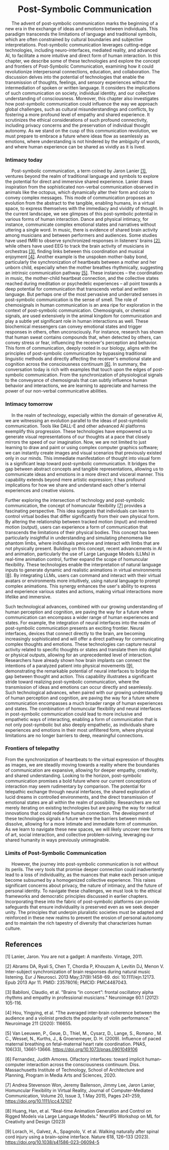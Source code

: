 <center> <h1> Post-Symbolic Communication </h1> </center>

&nbsp;&nbsp;&nbsp;&nbsp; The advent of post-symbolic communication marks the beginning of a new era in the exchange of ideas and emotions between individuals. This paradigm transcends the limitations of language and traditional symbols, which are often constrained by cultural boundaries and subjective interpretations. Post-symbolic communication leverages cutting-edge technologies, including neuro-interfaces, mediated reality, and advanced AI, to facilitate a more intuitive and direct form of human interaction. In this chapter, we describe some of these technologies and explore the concept and frontiers of Post-Symbolic Communication, examining how it could revolutionize interpersonal connections, education, and collaboration. The discussion delves into the potential of technologies that enable the transmission of thoughts, feelings, and sensory experiences without the intermediation of spoken or written language. It considers the implications of such communication on society, individual identity, and our collective understanding of consciousness. Moreover, this chapter also investigates how post-symbolic communication could influence the way we approach global challenges, such as cultural misunderstandings and conflicts, by fostering a more profound level of empathy and shared experience. It scrutinizes the ethical considerations of such profound connectivity, including privacy concerns and the preservation of individual thought autonomy. As we stand on the cusp of this communication revolution, we must prepare to embrace a future where ideas flow as seamlessly as emotions, where understanding is not hindered by the ambiguity of words, and where human experience can be shared as vividly as it is lived.

### Intimacy today

&nbsp;&nbsp;&nbsp;&nbsp; Post-symbolic communication, a term coined by Jaron Lanier [[1]](#1), ventures beyond the realm of traditional language and symbols to explore the potential for direct and immersive shared experience. Lanier draws inspiration from the sophisticated non-verbal communication observed in animals like the octopus, which dynamically alter their form and color to convey complex messages. This mode of communication proposes an evolution from the abstract to the tangible, enabling humans, in a virtual space, to express themselves with the immediacy and vividity of thought.
In the current landscape, we see glimpses of this post-symbolic potential in various forms of human interaction. Dance and physical intimacy, for instance, communicate complex emotional states and narratives without uttering a single word. In music, there is evidence of shared brain activity among musicians and between performers and audiences. Some studies have used fMRI to observe synchronized responses in listeners' brains [[2]](#2), while others have used EEG to track the brain activity of musicians in orchestras [[3]](#3), finding links between this coordination and musical enjoyment [[4]](#4). Another example is the unspoken mother-baby bond, particularly the synchronization of heartbeats between a mother and her unborn child, especially when the mother breathes rhythmically, suggesting an intrinsic communication pathway [[5]](#5). These instances – the coordination in music, the mother-child heartbeat connection, and the collective states reached during meditation or psychedelic experiences – all point towards a deep potential for communication that transcends verbal and written language. But perhaps one of the most pervasive and underrated senses in post-symbolic communication is the sense of smell. The role of chemosignals in human communication is an area ripe for exploration in the context of post-symbolic communication. Chemosignals, or chemical signals, are used extensively in the animal kingdom for communication and play a subtle yet significant role in human interactions as well. These biochemical messengers can convey emotional states and trigger responses in others, often unconsciously. For instance, research has shown that human sweat contains compounds that, when detected by others, can convey stress or fear, influencing the receiver's perception and behavior. This form of communication, deeply rooted in our biology, aligns with the principles of post-symbolic communication by bypassing traditional linguistic methods and directly affecting the receiver's emotional state and cognition across the consciousness continuum [[6]](#6).
In summary, the conversation today is rich with examples that touch upon the edges of post-symbolic communication. From the synchronization of physiological signals to the conveyance of chemosignals that can subtly influence human behavior and interactions, we are learning to appreciate and harness the power of our non-verbal communicative abilities.


### Intimacy tomorrow

&nbsp;&nbsp;&nbsp;&nbsp; In the realm of technology, especially within the domain of generative AI, we are witnessing an evolution parallel to the ideas of post-symbolic communication. Tools like DALL-E and other advanced AI platforms exemplify this progression. These technologies have empowered us to generate visual representations of our thoughts at a pace that closely mirrors the speed of our imagination. Now, we are not limited to just learning to draw and paint or using complex computer graphics software; we can instantly create images and visual scenarios that previously existed only in our minds. This immediate manifestation of thought into visual form is a significant leap toward post-symbolic communication. It bridges the gap between abstract concepts and tangible representations, allowing us to communicate ideas and emotions in a more direct and visceral manner. This capability extends beyond mere artistic expression; it has profound implications for how we share and understand each other's internal experiences and creative visions.

Further exploring the intersection of technology and post-symbolic communication, the concept of homuncular flexibility [[7]](#7) provides a fascinating perspective. This idea suggests that individuals can learn to control virtual bodies that differ significantly from their own physical form. By altering the relationship between tracked motion (input) and rendered motion (output), users can experience a form of communication that transcends the limitations of their physical bodies. This concept has been particularly insightful in understanding and simulating phenomena like phantom limbs, where individuals perceive and interact with limbs that are not physically present. Building on this concept, recent advancements in AI and animation, particularly the use of Large Language Models (LLMs) in real-time animation control, further expand the scope of homuncular flexibility. These technologies enable the interpretation of natural language inputs to generate dynamic and realistic animations in virtual environments [[8]](#8). By integrating LLMs, users can command and interact with their virtual avatars or environments more intuitively, using natural language to prompt complex animations. This synergy enhances the user's ability to express and experience various states and actions, making virtual interactions more lifelike and immersive.

Such technological advances, combined with our growing understanding of human perception and cognition, are paving the way for a future where communication can encompass a wider range of human experiences and states. For example, the integration of neural interfaces into the realm of post-symbolic communication presents an exciting frontier. Neural interfaces, devices that connect directly to the brain, are becoming increasingly sophisticated and will offer a direct pathway for communicating complex thoughts and emotions. These technologies can capture neural activity related to specific thoughts or states and translate them into digital or physical outputs, allowing for an unprecedented level of interaction. Researchers have already shown how brain implants can connect the intentions of a paralyzed patient into physical movements [[9]](#9), demonstrating the remarkable potential of neural interfaces to bridge the gap between thought and action. This capability illustrates a significant stride toward realizing post-symbolic communication, where the transmission of ideas and emotions can occur directly and seamlessly. Such technological advances, when paired with our growing understanding of human perception and cognition, are paving the way for a future where communication encompasses a much broader range of human experiences and states. The combination of homuncular flexibility and neural interfaces in post-symbolic communication could lead to more inclusive and empathetic ways of interacting, enabling a form of communication that is not only post-symbolic but also deeply empathetic, as individuals share experiences and emotions in their most unfiltered form, where physical limitations are no longer barriers to deep, meaningful connections.


### Frontiers of telepathy 

From the synchronization of heartbeats to the virtual expression of thoughts as images, we are steadily moving towards a reality where the boundaries of communication are expansive, allowing for deeper empathy, creativity, and shared understanding. Looking to the horizon, post-symbolic communication promises a bold future where our current conceptions of interaction may seem rudimentary by comparison. The potential for telepathic exchange through neural interfaces, the shared exploration of lucid dreams in controlled environments, and the direct transmission of emotional states are all within the realm of possibility. Researchers are not merely iterating on existing technologies but are paving the way for radical innovations that could redefine human connection.
The development of these technologies signals a future where the barriers between minds dissolve, allowing for a more intimate and immediate form of communion. As we learn to navigate these new spaces, we will likely uncover new forms of art, social interaction, and collective problem-solving, leveraging our shared humanity in ways previously unimaginable.


### Limits of Post-Symbolic Communication

&nbsp;&nbsp;&nbsp;&nbsp; However, the journey into post-symbolic communication is not without its perils. The very tools that promise deeper connection could inadvertently lead to a loss of individuality, as the nuances that make each person unique become subsumed by a homogenized collective experience. This raises significant concerns about privacy, the nature of intimacy, and the future of personal identity.
To navigate these challenges, we must look to the ethical frameworks and democratic principles discussed in earlier chapters. Incorporating these into the fabric of post-symbolic platforms can provide safeguards that ensure individuality is preserved even as we seek deeper unity. The principles that underpin pluralistic societies must be adapted and reinforced in these new realms to prevent the erosion of personal autonomy and to maintain the rich tapestry of diversity that characterizes human culture.


## References

<a id="1">[1]</a> Lanier, Jaron. You are not a gadget: A manifesto. Vintage, 2011.

<a id="2">[2]</a> Abrams DA, Ryali S, Chen T, Chordia P, Khouzam A, Levitin DJ, Menon V. Inter-subject synchronization of brain responses during natural music listening. Eur J Neurosci. 2013 May;37(9):1458-69. doi: 10.1111/ejn.12173. Epub 2013 Apr 11. PMID: 23578016; PMCID: PMC4487043.

<a id="3">[3]</a> Babiloni, Claudio, et al. "Brains “in concert”: frontal oscillatory alpha rhythms and empathy in professional musicians." Neuroimage 60.1 (2012): 105-116.


<a id="4">[4]</a> Hou, Yingying, et al. "The averaged inter-brain coherence between the audience and a violinist predicts the popularity of violin performance." Neuroimage 211 (2020): 116655.

<a id="5">[5]</a> Van Leeuwen, P., Geue, D., Thiel, M., Cysarz, D., Lange, S., Romano , M. C., Wessel, N., Kurths, J., & Groenemeyer, D. H. (2009). Influence of paced maternal breathing on fetal–maternal heart rate coordination. PNAS, 106(33), 13661-13666. https://doi.org/10.1073/pnas.0901049106


<a id="6">[6]</a>  Fernandez, Judith Amores. Olfactory interfaces: toward implicit human-computer interaction across the consciousness continuum. Diss. Massachusetts Institute of Technology, School of Architecture and Planning, Program in Media Arts and Sciences, 2020.

<a id="7">[7]</a> Andrea Stevenson Won, Jeremy Bailenson, Jimmy Lee, Jaron Lanier, Homuncular Flexibility in Virtual Reality, Journal of Computer-Mediated Communication, Volume 20, Issue 3, 1 May 2015, Pages 241–259, https://doi.org/10.1111/jcc4.12107

<a id="8">[8]</a> Huang, Han, et al. "Real-time Animation Generation and Control on Rigged Models via Large Language Models." NeurIPS Workshop on ML for Creativity and Design (2023)

<a id="8">[9]</a> Lorach, H., Galvez, A., Spagnolo, V. et al. Walking naturally after spinal cord injury using a brain–spine interface. Nature 618, 126–133 (2023). https://doi.org/10.1038/s41586-023-06094-5
